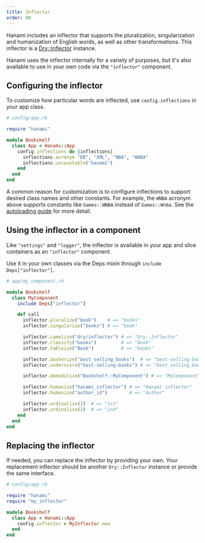 ```yaml
---
title: Inflector
order: 80
---
```


Hanami includes an inflector that supports the pluralization, singularization and humanization of English words, as well as other transformations. This inflector is a [Dry::Inflector](https://dry-rb.org/gems/dry-inflector) instance.

Hanami uses the inflector internally for a variety of purposes, but it's also available to use in your own code via the `"inflector"` component.

## Configuring the inflector

To customize how particular words are inflected, use `config.inflections` in your app class.

```ruby
# config/app.rb

require "hanami"

module Bookshelf
  class App < Hanami::App
    config.inflections do |inflections|
      inflections.acronym "DB", "XML", "NBA", "WNBA"
      inflections.uncountable("hanami")
    end
  end
end
```

A common reason for customization is to configure inflections to support desired class names and other constants. For example, the `WNBA` acronym above supports constants like `Games::WNBA` instead of `Games::Wnba`. See the [autoloading guide](/v2.2/app/autoloading/) for more detail.


## Using the inflector in a component

Like `"settings"` and `"logger"`, the inflector is available in your app and slice containers as an `"inflector"` component.

Use it in your own classes via the Deps mixin through `include Deps["inflector"]`.

```ruby
# app/my_component.rb

module Bookshelf
  class MyComponent
    include Deps["inflector"]

    def call
      inflector.pluralize("book")    # => "books"
      inflector.singularize("books") # => "book"

      inflector.camelize("dry/inflector") # => "Dry::Inflector"
      inflector.classify("books")         # => "Book"
      inflector.tableize("Book")          # => "books"

      inflector.dasherize("best_selling_books")  # => "best-selling-books"
      inflector.underscore("best-selling-books") # => "best_selling_books"

      inflector.demodulize("Bookshelf::MyComponent") # => "MyComponent"

      inflector.humanize("hanami_inflector") # => "Hanami inflector"
      inflector.humanize("author_id")        # => "Author"

      inflector.ordinalize(1)  # => "1st"
      inflector.ordinalize(2)  # => "2nd"
    end
  end
end
```

## Replacing the inflector

If needed, you can replace the inflector by providing your own. Your replacement inflector should be another `Dry::Inflector` instance or provide the same interface.

```ruby
# config/app.rb

require "hanami"
require "my_inflector"

module Bookshelf
  class App < Hanami::App
    config.inflector = MyInflector.new
  end
end
```
